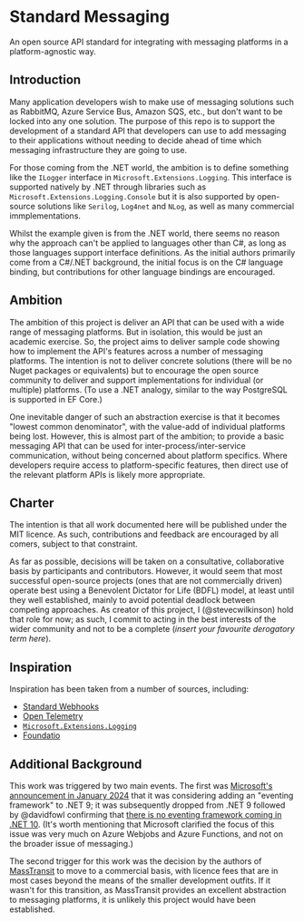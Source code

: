 # Standard Messaging

An open source API standard for integrating with messaging platforms in a platform-agnostic way.

## Introduction

Many application developers wish to make use of messaging solutions such as RabbitMQ, Azure Service Bus, Amazon SQS, etc., but don't want to be locked into any one solution.  The purpose of this repo is to support the development of a standard API that developers can use to add messaging to their applications without needing to decide ahead of time which messaging infrastructure they are going to use.

For those coming from the .NET world, the ambition is to define something like the `ILogger` interface in `Microsoft.Extensions.Logging`.  This interface is supported natively by .NET through libraries such as `Microsoft.Extensions.Logging.Console` but it is also supported by open-source solutions like `Serilog`, `Log4net` and `NLog`, as well as many commercial immplementations.

Whilst the example given is from the .NET world, there seems no reason why the approach can't be applied to languages other than C#, as long as those languages support interface definitions.  As the initial authors primarily come from a C#/.NET background, the initial focus is on the C# language binding, but contributions for other language bindings are encouraged.

## Ambition

The ambition of this project is deliver an API that can be used with a wide range of messaging platforms.  But in isolation, this would be just an academic exercise.  So, the project aims to deliver sample code showing how to implement the API's features across a number of messaging platforms.  The intention is not to deliver concrete solutions (there will be no Nuget packages or equivalents) but to encourage the open source community to deliver and support implementations for individual (or multiple) platforms.  (To use a .NET analogy, similar to the way PostgreSQL is supported in EF Core.)

One inevitable danger of such an abstraction exercise is that it becomes "lowest common denominator", with the value-add of individual platforms being lost. However, this is almost part of the ambition; to provide a basic messaging API that can be used for inter-process/inter-service communication, without being concerned about platform specifics.  Where developers require access to platform-specific features, then direct use of the relevant platform APIs is likely more appropriate.

## Charter

The intention is that all work documented here will be published under the MIT licence.  As such, contributions and feedback are encouraged by all comers, subject to that constraint.

As far as possible, decisions will be taken on a consultative, collaborative basis by participants and contributors.  However, it would seem that most successful open-source projects (ones that are not commercially driven) operate best using a Benevolent Dictator for Life (BDFL) model, at least until they well established, mainly to avoid potential deadlock between competing approaches.  As creator of this project, I (@stevecwilkinson) hold that role for now; as such, I commit to acting in the best interests of the wider community and not to be a complete (*insert your favourite derogatory term here*).

## Inspiration

Inspiration has been taken from a number of sources, including:

- [Standard Webhooks](https://github.com/standard-webhooks/standard-webhooks)
- [Open Telemetry](https://opentelemetry.io/)
- [`Microsoft.Extensions.Logging`](https://learn.microsoft.com/en-us/dotnet/api/microsoft.extensions.logging)
- [Foundatio](https://github.com/FoundatioFx/Foundatio?tab=readme-ov-file#messaging)

## Additional Background

This work was triggered by two main events.  The first was [Microsoft's announcement in January 2024](https://github.com/dotnet/aspnetcore/issues/53219) that it was considering adding an "eventing framework" to .NET 9; it was subsequently dropped from .NET 9 followed by @davidfowl confirming that [there is no eventing framework coming in .NET 10](https://github.com/dotnet/aspnetcore/issues/53219#issuecomment-2789937139).  (It's worth mentioning that Microsoft clarified the focus of this issue was very much on Azure Webjobs and Azure Functions, and not on the broader issue of messaging.)

The second trigger for this work was the decision by the authors of [MassTransit](https://masstransit.io/) to move to a commercial basis, with licence fees that are in most cases beyond the means of the smaller development outfits.  If it wasn't for this transition, as MassTransit provides an excellent abstraction to messaging platforms, it is unlikely this project would have been established.